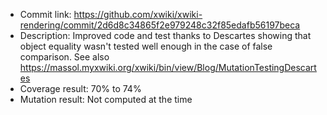 * Commit link: https://github.com/xwiki/xwiki-rendering/commit/2d6d8c34865f2e979248c32f85edafb56197beca
* Description: Improved code and test thanks to Descartes showing that object equality wasn't tested well enough in the case of false comparison. See also https://massol.myxwiki.org/xwiki/bin/view/Blog/MutationTestingDescartes
* Coverage result: 70% to 74%
* Mutation result: Not computed at the time
